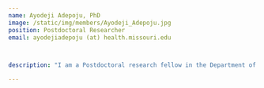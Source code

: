 ```yaml
---
name: Ayodeji Adepoju, PhD
image: /static/img/members/Ayodeji_Adepoju.jpg
position: Postdoctoral Researcher
email: ayodejiadepoju (at) health.missouri.edu



description: "I am a Postdoctoral research fellow in the Department of Nutrition and Exercise Physiology at the University of Missouri-Columbia. I completed my PhD in Biochemistry from Adeleke University, Nigeria where I studied the effects of garlic on feeding behavior and oxidative stress in high fat diet-fed Drosophila melanogaster; MSc in Chemical Pathology where I assessed the antioxidant micronutrient status and hepatic functions of school children infected with Schistosoma haematobium; and bachelor’s degree in Biochemistry from Ladoke Akintola University of Technology, Nigeria. My current research examines the effect of almond consumption on the immune health and responsiveness of adults with obesity. This research focuses on using Immunology, hematology, and molecular biology approaches, alongside transcriptomics and microbiota profiles."

---
```

